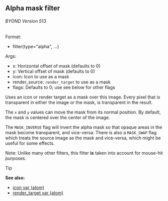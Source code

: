 ## Alpha mask filter 
###### BYOND Version 513

Format:
+   filter(type=\"alpha\", \...)
<!-- -->
Args:
+   x: Horizontal offset of mask (defaults to 0)
+   y: Vertical offset of mask (defaults to 0)
+   icon: Icon to use as a mask
+   render_source: `render_target` to use as a mask
+   flags: Defaults to 0; use see below for other flags


Uses an icon or render target as a mask over this image. Every
pixel that is transparent in either the image or the mask, is
transparent in the result. 

The `x` and `y` values can move the
mask from its normal position. By default, the mask is centered over the
center of the image. 

The `MASK_INVERSE` flag will invert the
alpha mask so that opaque areas in the mask become transparent, and
vice-versa. There is also a `MASK_SWAP` flag which treats the source
image as the mask and vice-versa, which might be useful for some
effects. 

Note: Unlike many other filters, this filter **is**
taken into account for mouse-hit purposes.

> [!TIP] 
> **See also:**
> +   [icon var (atom)](/ref/atom/var/icon.md) 
> +   [render_target var (atom)](/ref/atom/var/render_target.md) <!-- -->